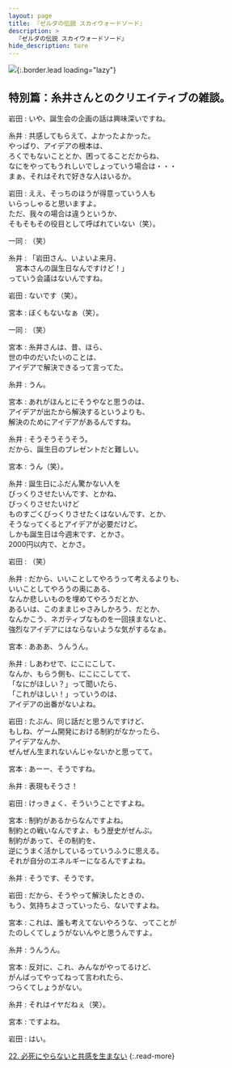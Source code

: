 ```yaml
---
layout: page
title: 『ゼルダの伝説 スカイウォードソード』
description: >
  『ゼルダの伝説 スカイウォードソード』
hide_description: ture
---
```


![](/interviews/jp/wii/souj/sp/img/mainvisual21.jpg){:.border.lead loading="lazy"}

## 特別篇：糸井さんとのクリエイティブの雑談。

岩田
: いや、誕生会の企画の話は興味深いですね。

糸井
: 共感してもらえて、よかったよかった。<br>やっぱり、アイデアの根本は、<br>ろくでもないこととか、困ってることだからね、<br>なにをやってもうれしいでしょっていう場合は・・・<br>まぁ、それはそれで好きな人はいるか。

岩田
: ええ、そっちのほうが得意っていう人も<br>いらっしゃると思いますよ。<br>ただ、我々の場合は違うというか、<br>そもそもその役目として呼ばれていない（笑）。

一同
: （笑）

糸井
: 「岩田さん、いよいよ来月、<br>　宮本さんの誕生日なんですけど！」<br>っていう会議はないんですね。

岩田
: ないです（笑）。

宮本
: ぼくもないなぁ（笑）。

一同
: （笑）

宮本
: 糸井さんは、昔、ほら、<br>世の中のだいたいのことは、<br>アイデアで解決できるって言ってた。

糸井
: うん。

宮本
: あれがほんとにそうやなと思うのは、<br>アイデアが出たから解決するというよりも、<br>解決のためにアイデアがあるんですね。

糸井
: そうそうそうそう。<br>だから、誕生日のプレゼントだと難しい。

宮本
: うん（笑）。

糸井
: 誕生日にふだん驚かない人を<br>びっくりさせたいんです、とかね、<br>びっくりさせたいけど<br>ものすごくびっくりさせたくはないんです、とか、<br>そうなってくるとアイデアが必要だけど。<br>しかも誕生日は今週末です、とかさ。<br>2000円以内で、とかさ。

岩田
: （笑）

糸井
: だから、いいことしてやろうって考えるよりも、<br>いいことしてやろうの奥にある、<br>なんか悲しいものを埋めてやろうだとか、<br>あるいは、このままじゃさみしかろう、だとか、<br>なんかこう、ネガティブなものを一回挟まないと、<br>強烈なアイデアにはならないような気がするなぁ。

宮本
: あああ、うんうん。

糸井
: しあわせで、にこにこして、<br>なんか、もらう側も、にこにこしてて、<br>「なにがほしい？」って聞いたら、<br>「これがほしい！」っていうのは、<br>アイデアの出番がないよね。

岩田
: たぶん、同じ話だと思うんですけど、<br>もしね、ゲーム開発における制約がなかったら、<br>アイデアなんか、<br>ぜんぜん生まれないんじゃないかと思ってて。

宮本
: あーー、そうですね。

糸井
: 表現もそうさ！

岩田
: けっきょく、そういうことですよね。

宮本
: 制約があるからなんですよね。<br>制約との戦いなんですよ、もう歴史がぜんぶ。<br>制約があって、その制約を、<br>逆にうまく活かしているっていうふうに思える。<br>それが自分のエネルギーになるんですよね。

糸井
: そうです、そうです。

岩田
: だから、そうやって解決したときの、<br>もう、気持ちよさっていったら、ないですよね。

宮本
: これは、誰も考えてないやろうな、ってことが<br>たのしくてしょうがないんやと思うんですよ。

糸井
: うんうん。

宮本
: 反対に、これ、みんながやってるけど、<br>がんばってやってねって言われたら、<br>つらくてしょうがない。

糸井
: それはイヤだねぇ（笑）。

宮本
: ですよね。

岩田
: はい。

[22. 必死にやらないと共感を生まない](22.md)
{:.read-more}

